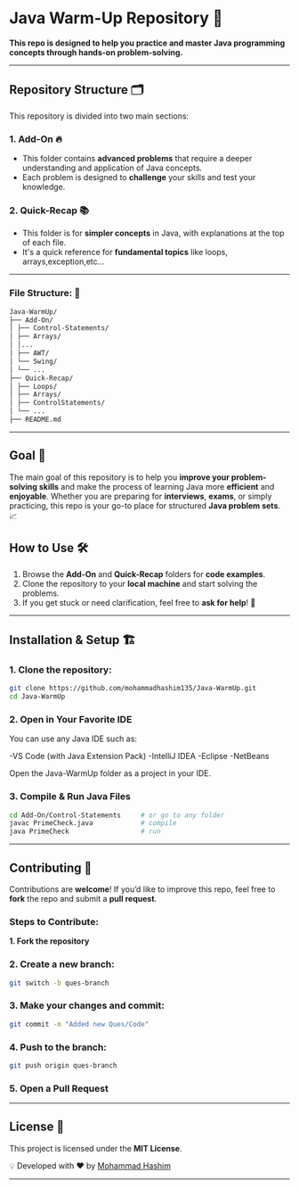 # **Java Warm-Up Repository** 🚀
**This repo is designed to help you practice and master **Java programming** concepts through hands-on problem-solving.**

 ---
## Repository Structure 🗂️

This repository is divided into two main sections:

### 1. **Add-On** 🔥
- This folder contains **advanced problems** that require a deeper understanding and application of Java concepts.
- Each problem is designed to **challenge** your skills and test your knowledge.

### 2. **Quick-Recap** 📚
- This folder is for **simpler concepts** in Java, with explanations at the top of each file.
- It's a quick reference for **fundamental topics** like loops, arrays,exception,etc...
---
### File Structure: 📂

```bash
Java-WarmUp/
├── Add-On/
│ ├── Control-Statements/ 
│ ├── Arrays/
│ │...
│ ├── AWT/
│ └── Swing/
│ └── ...
├── Quick-Recap/
│ ├── Loops/
│ ├── Arrays/
│ ├── ControlStatements/
│ └── ...
├── README.md
```

---

## Goal 🎯
The main goal of this repository is to help you **improve your problem-solving skills** and make the process of learning Java more **efficient** and **enjoyable**. Whether you are preparing for **interviews**, **exams**, or simply practicing, this repo is your go-to place for structured **Java problem sets**. 📈

## How to Use 🛠️
1. Browse the **Add-On** and **Quick-Recap** folders for **code examples**.
2. Clone the repository to your **local machine** and start solving the problems.
3. If you get stuck or need clarification, feel free to **ask for help**! 🤔

---
## **Installation & Setup** 🏗  

### 1. Clone the repository:

```bash
git clone https://github.com/mohammadhashim135/Java-WarmUp.git
cd Java-WarmUp
```
### **2. Open in Your Favorite IDE**

You can use any Java IDE such as:

-VS Code (with Java Extension Pack)
-IntelliJ IDEA
-Eclipse
-NetBeans

Open the Java-WarmUp folder as a project in your IDE.

### **3. Compile & Run Java Files**

```bash
cd Add-On/Control-Statements     # or go to any folder
javac PrimeCheck.java            # compile
java PrimeCheck                  # run
```
---

## **Contributing** 🤝
Contributions are **welcome**! If you’d like to improve this repo, feel free to **fork** the repo and submit a **pull request**. 

### **Steps to Contribute:**

**1. Fork the repository**
### **2. Create a new branch:**
```bash
git switch -b ques-branch
```

### **3. Make your changes and commit:**

```bash
git commit -m "Added new Ques/Code"
```
### **4. Push to the branch:**
```bash
git push origin ques-branch
```
### **5. Open a Pull Request**
---

## **License** 📜
This project is licensed under the **MIT License**.

💡 Developed with ❤️ by [Mohammad Hashim](https://github.com/mohammadhashim135/Java-WarmUp)

---
